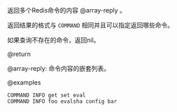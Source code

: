 返回多个Redis命令的内容 @array-reply 。

返回结果的格式与 `COMMAND` 相同并且可以指定返回哪些命令。

如果查询不存在的命令，返回nil。


@return

@array-reply: 命令内容的嵌套列表。

@examples

```cli
COMMAND INFO get set eval
COMMAND INFO foo evalsha config bar
```
